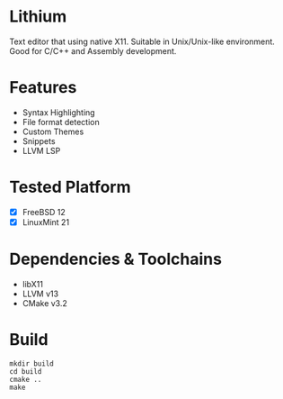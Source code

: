 # Lithium
Text editor that using native X11. Suitable in Unix/Unix-like environment. <br>
Good for C/C++ and Assembly development.

# Features
- Syntax Highlighting
- File format detection
- Custom Themes
- Snippets
- LLVM LSP

# Tested Platform
- [x] FreeBSD 12
- [x] LinuxMint 21

# Dependencies & Toolchains
- libX11
- LLVM v13
- CMake v3.2

# Build
```
mkdir build
cd build
cmake ..
make
```
